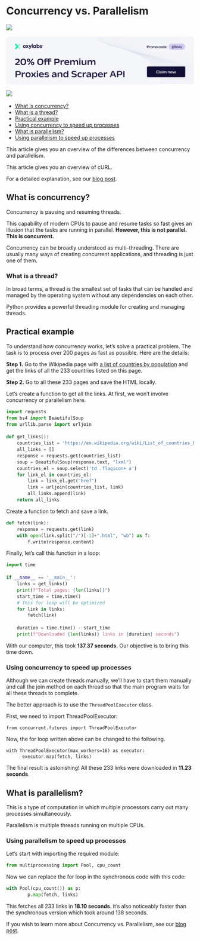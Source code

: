 # Concurrency vs. Parallelism

[![](https://dcbadge.vercel.app/api/server/eWsVUJrnG5)](https://discord.gg/GbxmdGhZjq)

[![Oxylabs promo code](https://raw.githubusercontent.com/oxylabs/product-integrations/refs/heads/master/Affiliate-Universal-1090x275.png)](https://oxylabs.io/pages/gitoxy?utm_source=877&utm_medium=affiliate&groupid=877&utm_content=concurrency-vs-parallelism-github&transaction_id=102f49063ab94276ae8f116d224b67)


[<img src="https://img.shields.io/static/v1?label=&message=Concurrency+vs+Parallelism&color=brightgreen" />](https://github.com/topics/Concurrency-vs-Parallelism)

- [What is concurrency?](#what-is-concurrency)
- [What is a thread?](#what-is-a-thread)
- [Practical example](#practical-example)
- [Using concurrency to speed up processes](#using-concurrency-to-speed-up-processes)
- [What is parallelism?](#what-is-parallelism)
- [Using parallelism to speed up processes](#using-parallelism-to-speed-up-processes)

This article gives you an overview of the differences between concurrency and parallelism. 

This article gives you an overview of cURL.

For a detailed explanation, see our [blog post](https://oxylabs.io/blog/concurrency-vs-parallelism).

## What is concurrency?

Concurrency is pausing and resuming threads.

This capability of modern CPUs to pause and resume tasks so fast gives an illusion that the tasks are running in parallel. **However, this is not parallel. This is concurrent.**

Concurrency can be broadly understood as multi-threading. There are usually many ways of creating concurrent applications, and threading is just one of them. 

### What is a thread?

In broad terms, a thread is the smallest set of tasks that can be handled and managed by the operating system without any dependencies on each other. 

Python provides a powerful threading module for creating and managing threads. 

## Practical example

To understand how concurrency works, let’s solve a practical problem. The task is to process over 200 pages as fast as possible. Here are the details:

**Step 1.** Go to the Wikipedia page with [a list of countries by population](https://en.wikipedia.org/wiki/List_of_countries_by_population_(United_Nations)) and get the links of all the 233 countries listed on this page.

**Step 2.** Go to all these 233 pages and save the HTML locally.

Let’s create a function to get all the links. At first, we won’t involve concurrency or parallelism here.

```python
import requests
from bs4 import BeautifulSoup
from urllib.parse import urljoin

def get_links():
    countries_list = 'https://en.wikipedia.org/wiki/List_of_countries_by_population_(United_Nations)'
    all_links = []
    response = requests.get(countries_list)
    soup = BeautifulSoup(response.text, "lxml")
    countries_el = soup.select('td .flagicon+ a')
    for link_el in countries_el:
        link = link_el.get("href")
        link = urljoin(countries_list, link)
        all_links.append(link)
    return all_links
```

Create a function to fetch and save a link.

```python
def fetch(link):
    response = requests.get(link)
    with open(link.split("/")[-1]+".html", "wb") as f:
        f.write(response.content)
```

Finally, let’s call this function in a loop:

```python
import time

if __name__ == '__main__':
    links = get_links()
    print(f"Total pages: {len(links)}")
    start_time = time.time()
    # This for loop will be optimized
    for link in links:
        fetch(link)

    duration = time.time() - start_time
    print(f"Downloaded {len(links)} links in {duration} seconds")
```

With our computer, this took **137.37 seconds.** Our objective is to bring this time down.

### Using concurrency to speed up processes

Although we can create threads manually, we’ll have to start them manually and call the join method on each thread so that the main program waits for all these threads to complete.

The better approach is to use the `ThreadPoolExecutor` class. 

First, we need to import ThreadPoolExecutor:

```
from concurrent.futures import ThreadPoolExecutor
```

Now, the for loop written above can be changed to the following.

```
with ThreadPoolExecutor(max_workers=16) as executor:
      executor.map(fetch, links)
```

The final result is astonishing! All these 233 links were downloaded in **11.23 seconds**. 

## What is parallelism?

This is a type of computation in which multiple processors carry out many processes simultaneously. 

Parallelism is multiple threads running on multiple CPUs.

### Using parallelism to speed up processes

Let’s start with importing the required module:

```python
from multiprocessing import Pool, cpu_count
```

Now we can replace the for loop in the synchronous code with this code:

```python
with Pool(cpu_count()) as p:
        p.map(fetch, links)
```

This fetches all 233 links in **18.10 seconds**. It’s also noticeably faster than the synchronous version which took around 138 seconds.

If you wish to learn more about Concurrency vs. Parallelism, see our [blog post](https://oxylabs.io/blog/concurrency-vs-parallelism).
